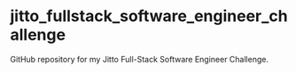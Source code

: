 # jitto_fullstack_software_engineer_challenge
GitHub repository for my Jitto Full-Stack Software Engineer Challenge.
